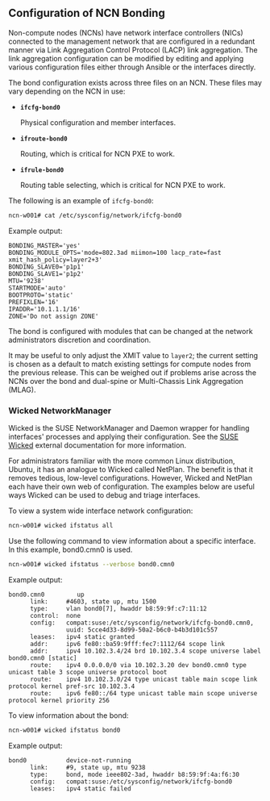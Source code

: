 ## Configuration of NCN Bonding

Non-compute nodes \(NCNs\) have network interface controllers \(NICs\) connected to the management network that are configured in a redundant manner via Link Aggregation Control Protocol \(LACP\) link aggregation. The link aggregation configuration can be modified by editing and applying various configuration files either through Ansible or the interfaces directly.

The bond configuration exists across three files on an NCN. These files may vary depending on the NCN in use:

-   **`ifcfg-bond0`**

    Physical configuration and member interfaces.

-   **`ifroute-bond0`**

    Routing, which is critical for NCN PXE to work.

-   **`ifrule-bond0`**

    Routing table selecting, which is critical for NCN PXE to work.


The following is an example of `ifcfg-bond0`:

```bash
ncn-w001# cat /etc/sysconfig/network/ifcfg-bond0
```

Example output:

```
BONDING_MASTER='yes'
BONDING_MODULE_OPTS='mode=802.3ad miimon=100 lacp_rate=fast xmit_hash_policy=layer2+3'
BONDING_SLAVE0='p1p1'
BONDING_SLAVE1='p1p2'
MTU='9238'
STARTMODE='auto'
BOOTPROTO='static'
PREFIXLEN='16'
IPADDR='10.1.1.1/16'
ZONE='Do not assign ZONE'
```

The bond is configured with modules that can be changed at the network administrators discretion and coordination.

It may be useful to only adjust the XMIT value to `layer2`; the current setting is chosen as a default to match existing settings for compute nodes from the previous release. This can be weighed out if problems arise across the NCNs over the bond and dual-spine or Multi-Chassis Link Aggregation \(MLAG\).

### Wicked NetworkManager

Wicked is the SUSE NetworkManager and Daemon wrapper for handling interfaces' processes and applying their configuration. See the [SUSE Wicked](https://documentation.suse.com/external-tree/en-us/sles/12-SP4/networking_with_wicked_in_suse_linux_enterprise_12_guide.pdf) external documentation for more information.

For administrators familiar with the more common Linux distribution, Ubuntu, it has an analogue to Wicked called NetPlan. The benefit is that it removes tedious, low-level configurations. However, Wicked and NetPlan each have their own web of configuration. The examples below are useful ways Wicked can be used to debug and triage interfaces.

To view a system wide interface network configuration:

```bash
ncn-w001# wicked ifstatus all
```

Use the following command to view information about a specific interface. In this example, bond0.cmn0 is used.

```bash
ncn-w001# wicked ifstatus --verbose bond0.cmn0
```

Example output:

```
bond0.cmn0         up
      link:     #4603, state up, mtu 1500
      type:     vlan bond0[7], hwaddr b8:59:9f:c7:11:12
      control:  none
      config:   compat:suse:/etc/sysconfig/network/ifcfg-bond0.cmn0,
                uuid: 5cce4d33-8d99-50a2-b6c0-b4b3d101c557
      leases:   ipv4 static granted
      addr:     ipv6 fe80::ba59:9fff:fec7:1112/64 scope link
      addr:     ipv4 10.102.3.4/24 brd 10.102.3.4 scope universe label bond0.cmn0 [static]
      route:    ipv4 0.0.0.0/0 via 10.102.3.20 dev bond0.cmn0 type unicast table 3 scope universe protocol boot
      route:    ipv4 10.102.3.0/24 type unicast table main scope link protocol kernel pref-src 10.102.3.4
      route:    ipv6 fe80::/64 type unicast table main scope universe protocol kernel priority 256
```

To view information about the bond:

```bash
ncn-w001# wicked ifstatus bond0
```

Example output:

```
bond0           device-not-running
      link:     #9, state up, mtu 9238
      type:     bond, mode ieee802-3ad, hwaddr b8:59:9f:4a:f6:30
      config:   compat:suse:/etc/sysconfig/network/ifcfg-bond0
      leases:   ipv4 static failed
```



